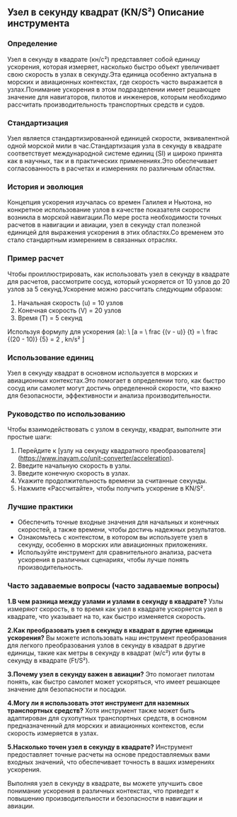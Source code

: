 ## Узел в секунду квадрат (KN/S²) Описание инструмента

### Определение
Узел в секунду в квадрате (кн/с²) представляет собой единицу ускорения, которая измеряет, насколько быстро объект увеличивает свою скорость в узлах в секунду.Эта единица особенно актуальна в морских и авиационных контекстах, где скорость часто выражается в узлах.Понимание ускорения в этом подразделении имеет решающее значение для навигаторов, пилотов и инженеров, которым необходимо рассчитать производительность транспортных средств и судов.

### Стандартизация
Узел является стандартизированной единицей скорости, эквивалентной одной морской мили в час.Стандартизация узла в секунду в квадрате соответствует международной системе единиц (SI) и широко принята как в научных, так и в практических применениях.Это обеспечивает согласованность в расчетах и ​​измерениях по различным областям.

### История и эволюция
Концепция ускорения изучалась со времен Галилея и Ньютона, но конкретное использование узлов в качестве показателя скорости возникла в морской навигации.По мере роста необходимости точных расчетов в навигации и авиации, узел в секунду стал полезной единицей для выражения ускорения в этих областях.Со временем это стало стандартным измерением в связанных отраслях.

### Пример расчет
Чтобы проиллюстрировать, как использовать узел в секунду в квадрате для расчетов, рассмотрите сосуд, который ускоряется от 10 узлов до 20 узлов за 5 секунд.Ускорение можно рассчитать следующим образом:

1. Начальная скорость (u) = 10 узлов
2. Конечная скорость (V) = 20 узлов
3. Время (T) = 5 секунд

Используя формулу для ускорения (а):
\ [a = \ frac {(v - u)} {t} = \ frac {(20 - 10)} {5} = 2 \, kn/s² \]

### Использование единиц
Узел в секунду квадрат в основном используется в морских и авиационных контекстах.Это помогает в определении того, как быстро сосуд или самолет могут достичь определенной скорости, что важно для безопасности, эффективности и анализа производительности.

### Руководство по использованию
Чтобы взаимодействовать с узлом в секунду, квадрат, выполните эти простые шаги:
1. Перейдите к [узлу на секунду квадратного преобразователя] (https://www.inayam.co/unit-converter/acceleration).
2. Введите начальную скорость в узлы.
3. Введите конечную скорость в узлах.
4. Укажите продолжительность времени за считанные секунды.
5. Нажмите «Рассчитайте», чтобы получить ускорение в KN/S².

### Лучшие практики
- Обеспечить точные входные значения для начальных и конечных скоростей, а также времени, чтобы достичь надежных результатов.
- Ознакомьтесь с контекстом, в котором вы используете узел в секунду, особенно в морских или авиационных приложениях.
- Используйте инструмент для сравнительного анализа, расчета ускорения в различных сценариях, чтобы лучше понять производительность.

### Часто задаваемые вопросы (часто задаваемые вопросы)

**1.В чем разница между узлами и узлами в секунду в квадрате?**
Узлы измеряют скорость, в то время как узел в квадрате ускоряется узел в квадрате, что указывает на то, как быстро изменяется скорость.

**2.Как преобразовать узел в секунду в квадрат в другие единицы ускорения?**
Вы можете использовать наш инструмент преобразования для легкого преобразования узлов в секунду в квадрат в другие единицы, такие как метры в секунду в квадрат (м/с²) или футы в секунду в квадрате (Ft/S²).

**3.Почему узел в секунду важен в авиации?**
Это помогает пилотам понять, как быстро самолет может ускоряться, что имеет решающее значение для безопасности и посадки.

**4.Могу ли я использовать этот инструмент для наземных транспортных средств?**
Хотя инструмент также может быть адаптирован для сухопутных транспортных средств, в основном предназначенный для морских и авиационных контекстов, если скорость измеряется в узлах.

**5.Насколько точен узел в секунду в квадрате?**
Инструмент предоставляет точные расчеты на основе предоставляемых вами входных значений, что обеспечивает точность в ваших измерениях ускорения.

Выполняя узел в секунду в квадрате, вы можете улучшить свое понимание ускорения в различных контекстах, что приведет к повышению производительности и безопасности в навигации и авиации.